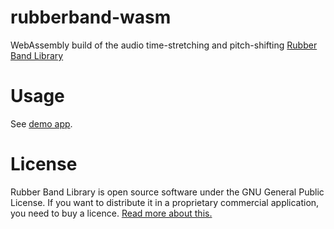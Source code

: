 # rubberband-wasm

WebAssembly build of the audio time-stretching and pitch-shifting [Rubber Band Library](https://breakfastquay.com/rubberband/)

# Usage

See [demo app](https://daninet.github.io/rubberband-wasm/).

# License

Rubber Band Library is open source software under the GNU General Public License. If you want to distribute it in a proprietary commercial application, you need to buy a licence. [Read more about this.](https://breakfastquay.com/rubberband/license.html)
